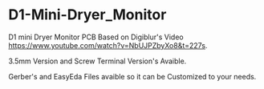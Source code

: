# D1-Mini-Dryer_Monitor
D1 mini Dryer Monitor PCB Based on Digiblur's Video https://www.youtube.com/watch?v=NbUJPZbyXo8&t=227s.

3.5mm Version and Screw Terminal Version's Avaible. 

Gerber's and EasyEda Files avaible so it can be Customized to your needs.
